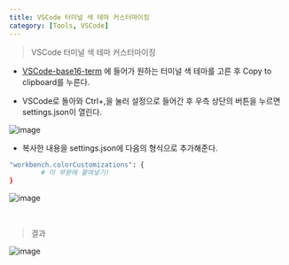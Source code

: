 ```yaml
---
title: VSCode 터미널 색 테마 커스터마이징
category: [Tools, VSCode]
---
```


> VSCode 터미널 색 테마 커스터마이징

- [VSCode-base16-term](https://glitchbone.github.io/vscode-base16-term/#/) 에 들어가 원하는 터미널 색 테마를 고른 후 Copy to clipboard를 누른다.

- VSCode로 돌아와 Ctrl+,을 눌러 설정으로 들어간 후 우측 상단의 버튼을 누르면 settings.json이 열린다.

![image](https://user-images.githubusercontent.com/98504939/155279421-0c5d7ded-e6e3-44d2-8967-ac364ffb6e35.png)

- 복사한 내용을 settings.json에 다음의 형식으로 추가해준다.

```bash
"workbench.colorCustomizations": {
        # 이 부분에 붙여넣기!
}
```

![image](https://user-images.githubusercontent.com/98504939/155280079-4dac6e86-a836-4cb3-9018-a48a8ec6fc3c.png)


<br>

> 결과

![image](https://user-images.githubusercontent.com/98504939/155280370-47aec927-7334-4fe2-8d1c-e378fb46f8b5.png)